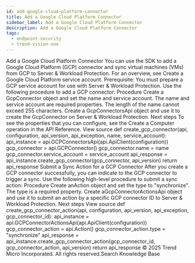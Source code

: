 ```yaml
---
id: add-google-cloud-platform-connector
title: Add a Google Cloud Platform Connector
sidebar_label: Add a Google Cloud Platform Connector
description: Add a Google Cloud Platform Connector
tags:
  - endpoint-security
  - trend-vision-one
---
```


 Add a Google Cloud Platform Connector You can use the SDK to add a Google Cloud Platform (GCP) connector and sync virtual machines (VMs) from GCP to Server & Workload Protection. For an overview, see Create a Google Cloud Platform service account. Prerequisite: You must prepare a GCP service account for use with Server & Workload Protection. Use the following procedure to add a GCP connector: Procedure Create a GcpConnector object and set the name and service account. The name and service account are required properties. The length of the name cannot exceed 255 characters. Create a GcpConnectorsApi object and use it to create the GcpConnector on Server & Workload Protection. Next steps To see the properties that you can configure, see the Create a Computer operation in the API Reference. View source def create_gcp_connector(api, configuration, api_version, api_exception, name, service_account): api_instance = api.GCPConnectorsApi(api.ApiClient(configuration)) gcp_connector = api.GCPConnector() gcp_connector.name = name gcp_connector.service_account = service_account api_response = api_instance.create_gcp_connector(gcp_connector, api_version) return api_response Submit a Sync Action for a GCP Connector After you create a GCP connector successfully, you can indicate to the GCP connector to trigger a sync. Use the following high-level procedure to submit a sync action: Procedure Create anAction object and set the type to "synchronize". The type is a required property. Create aGcpConnectorActionsApi object and use it to submit an action by a specific GCP connector ID to Server & Workload Protection. Next steps View source def create_gcp_connector_action(api, configuration, api_version, api_exception, gcp_connector_id): api_instance = api.GCPConnectorActionsApi(api.ApiClient(configuration)) gcp_connector_action = api.Action() gcp_connector_action.type = "synchronize" api_response = api_instance.create_gcp_connector_action(gcp_connector_id, gcp_connector_action, api_version) return api_response © 2025 Trend Micro Incorporated. All rights reserved.Search Knowledge Base